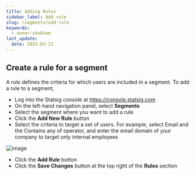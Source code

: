 ```yaml
---
title: Adding Rules
sidebar_label: Add rule
slug: /segments/add-rule
keywords:
  - owner:shubham
last_update:
  date: 2025-03-21
---
```

## Create a rule for a segment

A rule defines the criteria for which users are included in a segment. To add a rule to a segment, 
- Log into the Statsig console at https://console.statsig.com 
- On the left-hand navigation panel, select **Segments**
- Select the segment where you want to add a rule 
- Click the **Add New Rule** button 
- Select the criteria to target a set of users. For example, select Email and the Contains any of operator, and enter the email domain of your company to target only internal employees

![image](https://user-images.githubusercontent.com/1315028/129094975-a78b8caf-ac0d-4b14-96f7-adba2fe73f1f.png)

- Click the **Add Rule** button
- Click the **Save Changes** button at the top right of the **Rules** section
